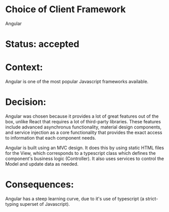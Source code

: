 # Choice of Client Framework

Angular

# Status: accepted

# Context: 

Angular is one of the most popular Javascript frameworks available.

# Decision:

Angular was chosen because it provides a lot of great features out of the box, unlike React that requires a lot of third-party libraries. These features include advanced asynchronus functionality, material design components, and service injection as a core functionality that provides the exact access to information that each component needs.

Angular is built using an MVC design. It does this by using static HTML files for the View, which corresponds to a typescript class which defines the component's business logic (Controller). It also uses services to control the Model and update data as needed.


# Consequences: 

Angular has a steep learning curve, due to it's use of typescript (a strict-typing superset of Javascript).